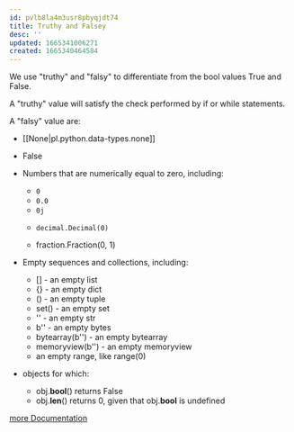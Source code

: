 ```yaml
---
id: pvlb8la4m3usr8pbyqjdt74
title: Truthy and Falsey
desc: ''
updated: 1665341006271
created: 1665340464584
---
```

We use "truthy" and "falsy" to differentiate from the bool values True and False. 

A "truthy" value will satisfy the check performed by if or while statements. 

A "falsy" value are:
* [[None|pl.python.data-types.none]]  
* False   

* Numbers that are numerically equal to zero, including:
    * `0`
    * `0.0`
    * `0j`
    *     decimal.Decimal(0)
    * fraction.Fraction(0, 1)

* Empty sequences and collections, including:
    * [] - an empty list
    * {} - an empty dict
    * () - an empty tuple
    * set() - an empty set
    * '' - an empty str
    * b'' - an empty bytes
    * bytearray(b'') - an empty bytearray
    * memoryview(b'') - an empty memoryview
    * an empty range, like range(0)

* objects for which:
    * obj.__bool__() returns False
    * obj.__len__() returns 0, given that obj.__bool__ is undefined

[more Documentation](https://docs.python.org/3/library/stdtypes.html#truth-value-testing)